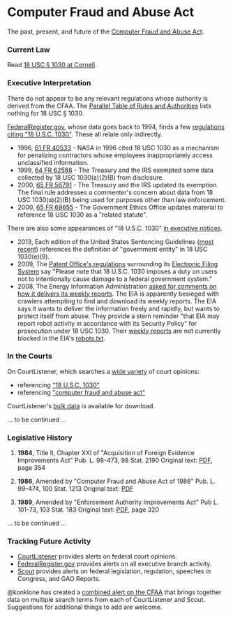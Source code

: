 # Computer Fraud and Abuse Act

The past, present, and future of the [Computer Fraud and Abuse Act](http://en.wikipedia.org/wiki/Computer_Fraud_and_Abuse_Act).

### Current Law

Read [18 USC § 1030 at Cornell](http://www.law.cornell.edu/uscode/text/18/1030).

### Executive Interpretation

There do not appear to be any relevant regulations whose authority is derived from the CFAA. The [Parallel Table of Rules and Authorities](http://www.gpo.gov/help/parallel_table.txt) lists nothing for 18 USC § 1030.

[FederalRegister.gov](https://www.federalregister.gov), whose data goes back to 1994, finds a few [regulations citing "18 U.S.C. 1030"](https://www.federalregister.gov/articles/search?conditions%5Bterm%5D=%2218+U.S.C.+1030%22&conditions%5Btype%5D%5B%5D=RULE&conditions%5Btype%5D%5B%5D=PRORULE). These all relate only indirectly.

* 1996, [61 FR 40533](https://www.federalregister.gov/articles/1996/08/05/96-19422/rewrite-of-the-nasa-far-supplement-nfs) - NASA in 1996 cited 18 USC 1030 as a mechanism for penalizing contractors whose employees inappropriately access unclassified information.
* 1999, [64 FR 62586](https://www.federalregister.gov/articles/1999/11/17/99-30038/privacy-act-implementation) - The Treasury and the IRS exempted some data collected by 18 USC 1030(a)(2)(B) from disclosure.
* 2000, [65 FR 56791](https://www.federalregister.gov/articles/2000/09/20/00-24167/internal-revenue-service-privacy-act-implementation) - The Treasury and the IRS updated its exemption. The final rule addresses a commenter's concern about data from 18 USC 1030(a)(2)(B) being used for purposes other than law enforcement.
* 2000, [65 FR 69655](https://www.federalregister.gov/articles/2000/11/20/00-29493/technical-updating-amendments-and-correction-to-certain-executive-branch-regulations-of-the-office) - The Government Ethics Office updates material to reference 18 USC 1030 as a "related statute".

There are also some appearances of "18 U.S.C. 1030" [in executive notices](https://www.federalregister.gov/articles/search?conditions%5Bterm%5D=%2218+U.S.C.+1030%22&conditions%5Btype%5D%5B%5D=NOTICE&conditions%5Btype%5D%5B%5D=PRESDOCU&page=2&quiet=true).

* 2013, Each edition of the United States Sentencing Guidelines ([most recent](https://www.federalregister.gov/articles/2013/01/18/2013-01085/sentencing-guidelines-for-united-states-courts)) references the definition of "government entity" in 18 USC 1030(e)(9).
* 2009, The [Patent Office's regulations](https://www.federalregister.gov/articles/2009/10/27/E9-25785/legal-framework-for-electronic-filing-system-web-efs-web) surrounding its [Electronic Filing System](http://www.uspto.gov/patents/process/file/efs/index.jsp) say "Please note that 18 U.S.C. 1030 imposes a duty on users not to intentionally cause damage to a federal government system."
* 2008, The Energy Information Administration [asked for comments on how it delivers its weekly reports](https://www.federalregister.gov/articles/2008/10/15/E8-24487/solicitation-of-comments-on-the-process-and-technologies-used-for-disseminating-the-weekly-petroelum). The EIA is apparently besieged with crawlers attempting to find and download its weekly reports. The EIA says it wants to deliver the information freely and rapidly, but wants to protect itself from abuse. They provide a stern reminder "that EIA may report robot activity in accordance with its Security Policy" for prosecution under 18 USC 1030. Their [weekly reports](http://www.eia.gov/oil_gas/petroleum/data_publications/weekly_petroleum_status_report/wpsr.html) are not currently blocked in the EIA's [robots.txt](http://www.eia.gov/robots.txt).


### In the Courts

On CourtListener, which searches a [wide variety](http://www.courtlistener.com/coverage/) of court opinions:

* referencing ["18 U.S.C. 1030"](http://www.courtlistener.com/?q=%2218+u.s.c.+1030%22&refine=refine&sort=dateFiled+desc)
* referencing ["computer fraud and abuse act"](http://www.courtlistener.com/?q=%22computer+fraud+and+abuse+act%22&refine=new&sort=dateFiled+desc)

CourtListener's [bulk data](http://www.courtlistener.com/dump-info/) is available for download.

... to be continued ...

### Legislative History

1. **1984**, Title II, Chapter XXI of "Acquisition of Foreign Evidence Improvements Act"
Pub. L. 98-473, 98 Stat. 2190
Original text: [PDF](http://www.gpo.gov/fdsys/pkg/STATUTE-98/pdf/STATUTE-98-Pg1837.pdf), page 354

2. **1986**, Amended by "Computer Fraud and Abuse Act of 1986"
Pub. L. 99-474, 100 Stat. 1213
Original text: [PDF](http://www.gpo.gov/fdsys/pkg/STATUTE-100/pdf/STATUTE-100-Pg1213.pdf)

3. **1989**, Amended by "Enforcement Authority Improvements Act"
Pub L. 101-73, 103 Stat. 183
Original text: [PDF](http://www.gpo.gov/fdsys/pkg/STATUTE-103/pdf/STATUTE-103-Pg183.pdf), page 320

... to be continued ...

### Tracking Future Activity

* [CourtListener](http://www.courtlistener.com/) provides alerts on federal court opinions.
* [FederalRegister.gov](https://www.federalregister.gov/) provides alerts on all executive branch activity.
* [Scout](https://scout.sunlightfoundation.com/) provides alerts on federal legislation, regulation, speeches in Congress, and GAO Reports.

@konklone has created a [combined alert on the CFAA](https://scout.sunlightfoundation.com/user/konklone/cfaa) that brings together data on multiple search terms from each of CourtListener and Scout. Suggestions for additional things to add are welcome.